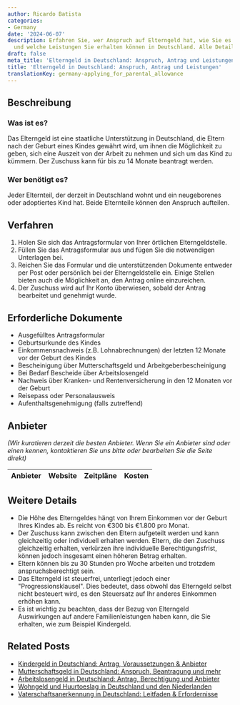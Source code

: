 ```yaml
---
author: Ricardo Batista
categories:
- Germany
date: '2024-06-07'
description: Erfahren Sie, wer Anspruch auf Elterngeld hat, wie Sie es beantragen
  und welche Leistungen Sie erhalten können in Deutschland. Alle Details hier!
draft: false
meta_title: 'Elterngeld in Deutschland: Anspruch, Antrag und Leistungen'
title: 'Elterngeld in Deutschland: Anspruch, Antrag und Leistungen'
translationKey: germany-applying_for_parental_allowance
---
```



## Beschreibung
### Was ist es?
Das Elterngeld ist eine staatliche Unterstützung in Deutschland, die Eltern nach der Geburt eines Kindes gewährt wird, um ihnen die Möglichkeit zu geben, sich eine Auszeit von der Arbeit zu nehmen und sich um das Kind zu kümmern. Der Zuschuss kann für bis zu 14 Monate beantragt werden.

### Wer benötigt es?
Jeder Elternteil, der derzeit in Deutschland wohnt und ein neugeborenes oder adoptiertes Kind hat. Beide Elternteile können den Anspruch aufteilen.

## Verfahren
1. Holen Sie sich das Antragsformular von Ihrer örtlichen Elterngeldstelle.
2. Füllen Sie das Antragsformular aus und fügen Sie die notwendigen Unterlagen bei.
3. Reichen Sie das Formular und die unterstützenden Dokumente entweder per Post oder persönlich bei der Elterngeldstelle ein. Einige Stellen bieten auch die Möglichkeit an, den Antrag online einzureichen.
4. Der Zuschuss wird auf Ihr Konto überwiesen, sobald der Antrag bearbeitet und genehmigt wurde.

## Erforderliche Dokumente
- Ausgefülltes Antragsformular
- Geburtsurkunde des Kindes
- Einkommensnachweis (z.B. Lohnabrechnungen) der letzten 12 Monate vor der Geburt des Kindes
- Bescheinigung über Mutterschaftsgeld und Arbeitgeberbescheinigung
- Bei Bedarf Bescheide über Arbeitslosengeld
- Nachweis über Kranken- und Rentenversicherung in den 12 Monaten vor der Geburt
- Reisepass oder Personalausweis
- Aufenthaltsgenehmigung (falls zutreffend)

## Anbieter
_(Wir kuratieren derzeit die besten Anbieter. Wenn Sie ein Anbieter sind oder einen kennen, kontaktieren Sie uns bitte oder bearbeiten Sie die Seite direkt)_

| Anbieter | Website | Zeitpläne | Kosten |
| --------------- | --------------- | :-------------: | :-------------: |

## Weitere Details
- Die Höhe des Elterngeldes hängt von Ihrem Einkommen vor der Geburt Ihres Kindes ab. Es reicht von €300 bis €1.800 pro Monat.
- Der Zuschuss kann zwischen den Eltern aufgeteilt werden und kann gleichzeitig oder individuell erhalten werden. Eltern, die den Zuschuss gleichzeitig erhalten, verkürzen ihre individuelle Berechtigungsfrist, können jedoch insgesamt einen höheren Betrag erhalten.
- Eltern können bis zu 30 Stunden pro Woche arbeiten und trotzdem anspruchsberechtigt sein.
- Das Elterngeld ist steuerfrei, unterliegt jedoch einer "Progressionsklausel". Dies bedeutet, dass obwohl das Elterngeld selbst nicht besteuert wird, es den Steuersatz auf Ihr anderes Einkommen erhöhen kann.
- Es ist wichtig zu beachten, dass der Bezug von Elterngeld Auswirkungen auf andere Familienleistungen haben kann, die Sie erhalten, wie zum Beispiel Kindergeld.


## Related Posts

- [Kindergeld in Deutschland: Antrag, Voraussetzungen & Anbieter](https://tramitit.com/de/guides/germany/kindergeld_beantragen/)
- [Mutterschaftsgeld in Deutschland: Anspruch, Beantragung und mehr](https://tramitit.com/de/guides/germany/mutterschaftsgeld_beantragen/)
- [Arbeitslosengeld in Deutschland: Antrag, Berechtigung und Anbieter](https://tramitit.com/de/guides/germany/arbeitslosengeld_beantragen/)
- [Wohngeld und Huurtoeslag in Deutschland und den Niederlanden](https://tramitit.com/de/guides/germany/wohngeld_beantragen/)
- [Vaterschaftsanerkennung in Deutschland: Leitfaden & Erfordernisse](https://tramitit.com/de/guides/germany/vaterschaftsanerkennung/)